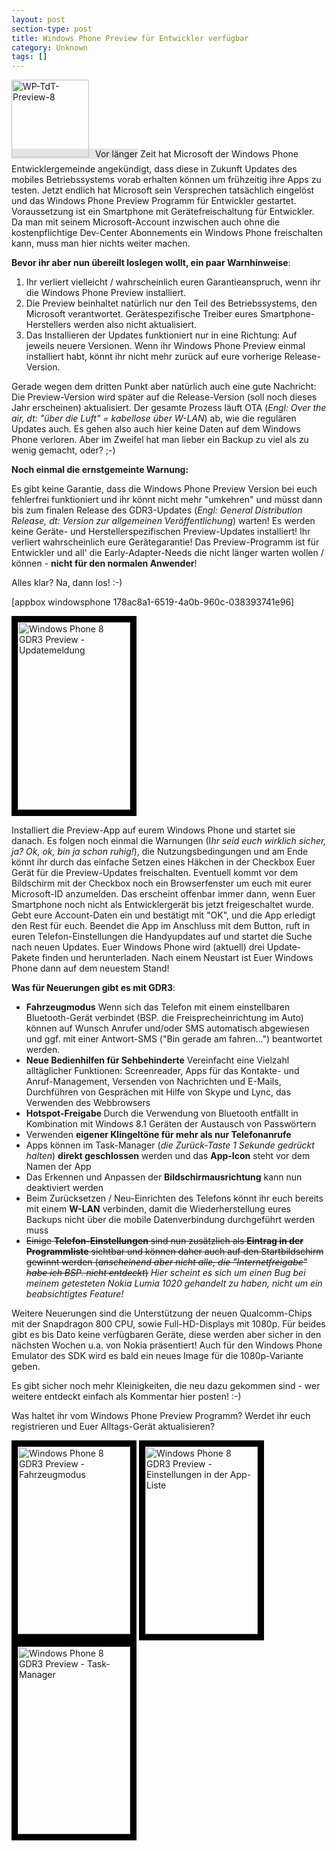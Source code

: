 ```yaml
---
layout: post
section-type: post
title: Windows Phone Preview für Entwickler verfügbar
category: Unknown
tags: []
---
```

<span style="background-color: #e3e5e7;"><img class="alignleft size-full wp-image-4284" style="margin-right: 10px; margin-bottom: 10px;" alt="WP-TdT-Preview-8" src="http://anheledirwp.blob.core.windows.net/wordpress/2013/10/Blog-WP-TdT.png" width="124" height="124" />Vor länger</span> Zeit hat Microsoft der Windows Phone Entwicklergemeinde angekündigt, dass diese in Zukunft Updates des mobiles Betriebssystems vorab erhalten können um frühzeitig ihre Apps zu testen. Jetzt endlich hat Microsoft sein Versprechen tatsächlich eingelöst und das Windows Phone Preview Programm für Entwickler gestartet. Voraussetzung ist ein Smartphone mit Gerätefreischaltung für Entwickler. Da man mit seinem Microsoft-Account inzwischen auch ohne die kostenpflichtige Dev-Center Abonnements ein Windows Phone freischalten kann, muss man hier nichts weiter machen.

<strong>Bevor ihr aber nun übereilt loslegen wollt, ein paar Warnhinweise</strong>:
<ol>
	<li>Ihr verliert vielleicht / wahrscheinlich euren Garantieanspruch, wenn ihr die Windows Phone Preview installiert.</li>
	<li>Die Preview beinhaltet natürlich nur den Teil des Betriebssystems, den Microsoft verantwortet. Gerätespezifische Treiber eures Smartphone-Herstellers werden also nicht aktualisiert.</li>
	<li>Das Installieren der Updates funktioniert nur in eine Richtung: Auf jeweils neuere Versionen. Wenn ihr Windows Phone Preview einmal installiert habt, könnt ihr nicht mehr zurück auf eure vorherige Release-Version.</li>
</ol>
Gerade wegen dem dritten Punkt aber natürlich auch eine gute Nachricht: Die Preview-Version wird später auf die Release-Version (soll noch dieses Jahr erscheinen) aktualisiert. Der gesamte Prozess läuft OTA (<em>Engl: Over the air, dt: "über die Luft" = kabellose über W-LAN</em>) ab, wie die regulären Updates auch. Es gehen also auch hier keine Daten auf dem Windows Phone verloren. Aber im Zweifel hat man lieber ein Backup zu viel als zu wenig gemacht, oder? ;-)

<strong>Noch einmal die ernstgemeinte Warnung:</strong>

Es gibt keine Garantie, dass die Windows Phone Preview Version bei euch fehlerfrei funktioniert und ihr könnt nicht mehr "umkehren" und müsst dann bis zum finalen Release des GDR3-Updates (<em>Engl: General Distribution Release, dt: Version zur allgemeinen Veröffentlichung</em>) warten! Es werden keine Geräte- und Herstellerspezifischen Preview-Updates installiert! Ihr verliert wahrscheinlich eure Gerätegarantie! Das Preview-Programm ist für Entwickler und all' die Early-Adapter-Needs die nicht länger warten wollen / können - <strong>nicht für den normalen Anwender</strong>!

Alles klar? Na, dann los! :-)

[appbox windowsphone 178ac8a1-6519-4a0b-960c-038393741e96]

<img class="size-medium wp-image-4282  " style="border: 10px solid black;" alt="Windows Phone 8 GDR3 Preview - Updatemeldung" src="http://anheledirwp.blob.core.windows.net/wordpress/2013/10/WP_20131015-180x300.png" width="180" height="300" />

Installiert die Preview-App auf eurem Windows Phone und startet sie danach. Es folgen noch einmal die Warnungen (I<em>hr seid euch wirklich sicher, ja? Ok, ok, bin ja schon ruhig!</em>), die Nutzungsbedingungen und am Ende könnt ihr durch das einfache Setzen eines Häkchen in der Checkbox Euer Gerät für die Preview-Updates freischalten. Eventuell kommt vor dem Bildschirm mit der Checkbox noch ein Browserfenster um euch mit eurer Microsoft-ID anzumelden. Das erscheint offenbar immer dann, wenn Euer Smartphone noch nicht als Entwicklergerät bis jetzt freigeschaltet wurde. Gebt eure Account-Daten ein und bestätigt mit "OK", und die App erledigt den Rest für euch. Beendet die App im Anschluss mit dem Button, ruft in euren Telefon-Einstellungen die Handyupdates auf und startet die Suche nach neuen Updates. Euer Windows Phone wird (aktuell) drei Update-Pakete finden und herunterladen. Nach einem Neustart ist Euer Windows Phone dann auf dem neuestem Stand!

<strong>Was für Neuerungen gibt es mit GDR3</strong>:
<ul>
	<li><strong>Fahrzeugmodus</strong>
Wenn sich das Telefon mit einem einstellbaren Bluetooth-Gerät verbindet (BSP. die Freisprecheinrichtung im Auto) können auf Wunsch Anrufer und/oder SMS automatisch abgewiesen und ggf. mit einer Antwort-SMS ("Bin gerade am fahren...") beantwortet werden.</li>
	<li><strong>Neue Bedienhilfen für Sehbehinderte</strong>
Vereinfacht eine Vielzahl alltäglicher Funktionen: Screenreader, Apps für das Kontakte- und Anruf-Management, Versenden von Nachrichten und E-Mails, Durchführen von Gesprächen mit Hilfe von Skype und Lync, das Verwenden des Webbrowsers</li>
	<li><strong>Hotspot-Freigabe
</strong>Durch die Verwendung von Bluetooth entfällt in Kombination mit Windows 8.1 Geräten der Austausch von Passwörtern</li>
	<li>Verwenden <strong>eigener Klingeltöne für mehr als nur Telefonanrufe</strong></li>
	<li>Apps können im Task-Manager (<em>die Zurück-Taste 1 Sekunde gedrückt halten</em>) <strong>direkt geschlossen</strong> werden und das <strong>App-Icon</strong> steht vor dem Namen der App</li>
	<li>Das Erkennen und Anpassen der <strong>Bildschirmausrichtung</strong> kann nun deaktiviert werden</li>
	<li>Beim Zurücksetzen / Neu-Einrichten des Telefons könnt ihr euch bereits mit einem <strong>W-LAN</strong> verbinden, damit die Wiederherstellung eures Backups nicht über die mobile Datenverbindung durchgeführt werden muss</li>
	<li><del>Einige <strong>Telefon-Einstellungen</strong> sind nun zusätzlich als <strong>Eintrag in der Programmliste</strong> sichtbar und können daher auch auf den Startbildschirm gewinnt werden (<em>anscheinend aber nicht alle, die "Internetfreigabe" habe ich BSP. nicht entdeckt</em>)</del> <em>Hier scheint es sich um einen Bug bei meinem getesteten Nokia Lumia 1020 gehandelt zu haben, nicht um ein beabsichtigtes Feature!</em></li>
</ul>
Weitere Neuerungen sind die Unterstützung der neuen Qualcomm-Chips mit der Snapdragon 800 CPU, sowie Full-HD-Displays mit 1080p. Für beides gibt es bis Dato keine verfügbaren Geräte, diese werden aber sicher in den nächsten Wochen u.a. von Nokia präsentiert! Auch für den Windows Phone Emulator des SDK wird es bald ein neues Image für die 1080p-Variante geben.

Es gibt sicher noch mehr Kleinigkeiten, die neu dazu gekommen sind - wer weitere entdeckt einfach als Kommentar hier posten! :-)

Was haltet ihr vom Windows Phone Preview Programm? Werdet ihr euch registrieren und Euer Alltags-Gerät aktualisieren?

<img class="size-medium wp-image-4279 " style="border: 10px solid black;" alt="Windows Phone 8 GDR3 Preview - Fahrzeugmodus" src="http://anheledirwp.blob.core.windows.net/wordpress/2013/10/WP_20131015-3-180x300.png" width="180" height="300" />

<img class="size-medium wp-image-4277" style="border: 10px solid black;" alt="Windows Phone 8 GDR3 Preview - Einstellungen in der App-Liste" src="http://anheledirwp.blob.core.windows.net/wordpress/2013/10/WP_20131015-1-180x300.png" width="180" height="300" />

<img class="size-medium wp-image-4281" style="border: 10px solid black;" alt="Windows Phone 8 GDR3 Preview - Task-Manager" src="http://anheledirwp.blob.core.windows.net/wordpress/2013/10/WP_20131015-5-180x300.png" width="180" height="300" />
